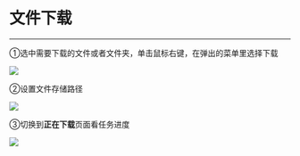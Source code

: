 # 文件下载

---

①选中需要下载的文件或者文件夹，单击鼠标右键，在弹出的菜单里选择下载

![](https://ae04.alicdn.com/kf/H0c448dc3f335432f87ec0859ad9fbfe6i.png)

②设置文件存储路径

![](https://ae02.alicdn.com/kf/Hfd4c3225ce7e4276925b13251bfce8b0E.png)

③切换到**正在下载**页面看任务进度

![](https://ae02.alicdn.com/kf/Hf7fe72121551448eb8ad7e512282407fO.png)